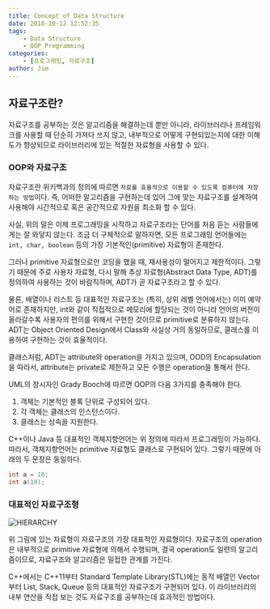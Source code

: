```yaml
---
title: Concept of Data Structure
date: 2018-10-12 12:52:35
tags:
    - Data Structure
    - OOP Programming
categories:
    - [프로그래밍, 자료구조]
author: Jim
---
```


## 자료구조란?

자료구조를 공부하는 것은 알고리즘을 해결하는데 뿐만 아니라, 라이브러리나 프레임워크를 사용할 때 단순히 가져다 쓰지 않고, 내부적으로 어떻게 구현되있는지에 대한 이해도가 향상되므로 라이브러리에 있는 적절한 자료형을 사용할 수 있다.

### OOP와 자료구조

자료구조란 위키백과의 정의에 따르면 `자료를 효율적으로 이용할 수 있도록 컴퓨터에 저장하는 방법`이다.
즉, 어떠한 알고리즘을 구현하는데 있어 그에 맞는 자료구조를 설계하여 사용해야 시간적으로 혹은 공간적으로 자원을 최소화 할 수 있다.

사실, 위의 말은 이제 프로그래밍을 시작하고 자료구조라는 단어를 처음 듣는 사람들에게는 잘 와닿지 않는다.
조금 더 구체적으로 말하자면, 모든 프로그래밍 언어들에는 `int, char, boolean` 등의 가장 기본적인(primitive) 자료형이 존재한다.

그러나 primitive 자료형으로만 코딩을 했을 때, 재사용성이 떨어지고 제한적이다.
그렇기 때문에 주로 사용자 자료형, 다시 말해 추상 자료형(Abstract Data Type, ADT)를 정의하여 사용하는 것이 바람직하며, ADT가 곧 자료구조라고 할 수 있다.

<!--more-->

물론, 배열이나 리스트 등 대표적인 자료구조는 (특히, 상위 레벨 언어에서는) 이미 예약어로 존재하지만, int와 같이 직접적으로 메모리에 할당되는 것이 아니라 언어의 버전이 올라갈수록 사용자의 편의를 위해서 구현한 것이므로 primitive로 분류하지 않는다.
ADT는 Object Oriented Design에서 Class와 사실상 거의 동일하므로, 클래스를 이용하여 구현하는 것이 효율적이다.

클래스처럼, ADT는 attribute와 operation을 가지고 있으며, OOD의 Encapsulation을 따라서, attribute는 private로 제한하고 모든 수행은 operation을 통해서 한다.

UML의 창시자인 Grady Booch에 따르면 OOP의 다음 3가지를 충족해야 한다.

 1. 객체는 기본적인 블록 단위로 구성되어 있다.
 2. 각 객체는 클래스의 인스턴스이다.
 3. 클래스는 상속을 지원한다.

C++이나 Java 등 대표적인 객체지향언어는 위 정의에 따라서 프로그래밍이 가능하다.
따라서, 객체지향언어는 primitive 자료형도 클래스로 구현되어 있다.
그렇기 때문에 아래의 두 문장은 동일하다.

```c++
int a = 10;
int a(10);
```

### 대표적인 자료구조형

![HIERARCHY](/images/concept-of-data-structure/hierarchydatastr.png)

위 그림에 있는 자료형이 자료구조의 가장 대표적인 자료형이다.
자료구조의 operation은 내부적으로 primitive 자료형에 의해서 수행되며, 결국 operation도 일련의 알고리즘이므로, 자료구조와 알고리즘은 밀접한 관계를 가진다.

C++에서는 C++11부터 Standard Template Library(STL)에는 동적 배열인 Vector부터 List, Stack, Queue 등의 대표적인 자료구조가 구현되어 있다. 이 라이브러리의 내부 연산을 직접 보는 것도 자료구조를 공부하는데 효과적인 방법이다.
